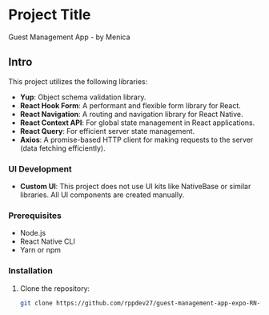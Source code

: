 # Project Title

Guest Management App - by Menica

## Intro

This project utilizes the following libraries:
- **Yup**: Object schema validation library.
- **React Hook Form**: A performant and flexible form library for React.
- **React Navigation**: A routing and navigation library for React Native.
- **React Context API**: For global state management in React applications.
- **React Query**: For efficient server state management.
- **Axios**: A promise-based HTTP client for making requests to the server (data fetching efficiently).

### UI Development

- **Custom UI**: This project does not use UI kits like NativeBase or similar libraries. All UI components are created manually.


### Prerequisites

- Node.js
- React Native CLI
- Yarn or npm

### Installation

1. Clone the repository:
   ```bash
   git clone https://github.com/rppdev27/guest-management-app-expo-RN-wedding-menica
